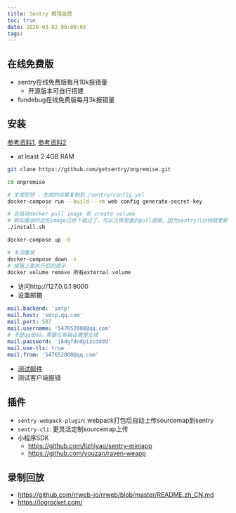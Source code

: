 ```yaml
---
title: Sentry 报错监控
toc: true
date: 2020-03-02 00:00:03
tags:
---
```


## 在线免费版
* sentry在线免费版每月10k报错量
  * 开源版本可自行搭建
* fundebug在线免费版每月3k报错量


## 安装
[参考资料1](https://github.com/getsentry/onpremise), [参考资料2](https://zhuanlan.zhihu.com/p/51446011)
* at least 2.4GB RAM
```sh
git clone https://github.com/getsentry/onpremise.git

cd onpremise

# 生成密钥 ，生成的结果复制到./sentry/config.yml
docker-compose run --build --rm web config generate-secret-key

# 会自动docker pull image 和 create volume
# 假如重装时这些image已经下载过了，可以注释里面的pull逻辑，因为sentry几分钟就更新一次，导致每次都得pull新的image，很慢；
./install.sh

docker-compose up -d

# 关闭重装
docker-compose down -v
# 根据上面执行后的提示
docker volume remove 所有external volume

```
* 访问http://127.0.0.1:9000
* 设置邮箱
```yml
mail.backend: 'smtp'
mail.host: 'smtp.qq.com'
mail.port: 587
mail.username: '547652008@qq.com'
# 不是qq密码，需要在邮箱设置里生成
mail.password: 'ikdgfdndpizcdddd'
mail.use-tls: true
mail.from: '547652008@qq.com'
```
* [测试邮件](https://www.cnblogs.com/duanxz/p/11837182.html)
* 测试客户端报错


## 插件
* `sentry-webpack-plugin`: webpack打包后自动上传sourcemap到sentry
* `sentry-cli`: 更灵活定制sourcemap上传
* 小程序SDK
  * https://github.com/lizhiyao/sentry-miniapp
  * https://github.com/youzan/raven-weapp


## 录制回放
* https://github.com/rrweb-io/rrweb/blob/master/README.zh_CN.md
* https://logrocket.com/
